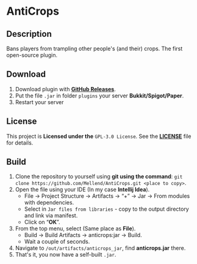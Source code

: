 # AntiCrops

## Description
Bans players from trampling other people's (and their) crops.
The first open-source plugin. 

## Download
1. Download plugin with **[GitHub Releases](https://github.com/Mellend/AntiCrops/releases)**.
2. Put the file `.jar` in folder `plugins` your server **Bukkit/Spigot/Paper**.
3. Restart your server

## License
This project is **Licensed under the** `GPL-3.0 License`. See the [**LICENSE**](LICENSE) file for details.

## Build
1. Clone the repository to yourself using **git using the command**:
   `git clone https://github.com/Mellend/AntiCrops.git <place to copy>`.
2. Open the file using your IDE (In my case **Intellij Idea**).
    * File -> Project Structure -> Artifacts -> “+” -> Jar -> From modules with dependencies.
    * Select in `Jar files from libraries` - copy to the output directory and link via manifest.
    * Click on “**OK**”.
3. From the top menu, select (Same place as **File**).
    * Build -> Build Artifacts -> anticrops:jar -> Build.
    * Wait a couple of seconds.
4. Navigate to `/out/artifacts/anticrops_jar`, find **anticrops.jar** there.
5. That's it, you now have a self-built `.jar`.